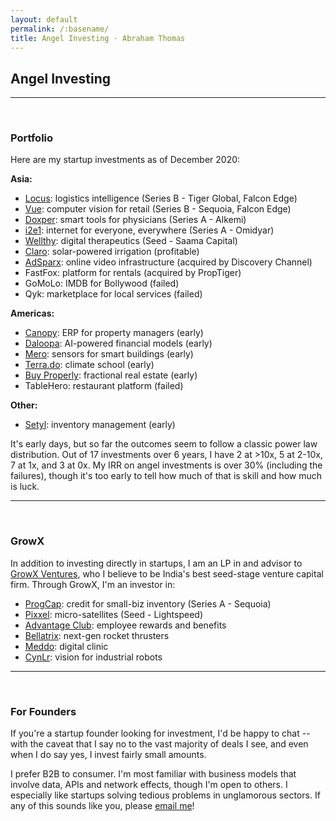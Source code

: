```yaml
---
layout: default
permalink: /:basename/
title: Angel Investing · Abraham Thomas
---
```

## Angel Investing

----

<br/>

### Portfolio

Here are my startup investments as of December 2020:

**Asia:**
- [Locus](https://locus.sh/): logistics intelligence (Series B - Tiger Global, Falcon Edge)
- [Vue](https://vue.ai/): computer vision for retail (Series B - Sequoia, Falcon Edge)
- [Doxper](http://doxper.com/): smart tools for physicians (Series A - Alkemi)
- [i2e1](https://i2e1.com/): internet for everyone, everywhere (Series A - Omidyar)  
- [Wellthy](https://wellthytherapeutics.com/): digital therapeutics (Seed - Saama Capital)  
- [Claro](https://www.claroenergy.in/): solar-powered irrigation (profitable)
- [AdSparx](https://www.adsparx.com/): online video infrastructure (acquired by Discovery Channel)  
- FastFox: platform for rentals (acquired by PropTiger)  
- GoMoLo: IMDB for Bollywood (failed)  
- Qyk: marketplace for local services (failed)  


**Americas:**
- [Canopy](https://www.canopyanalytics.com/): ERP for property managers (early)  
- [Daloopa](https://www.daloopa.com/): AI-powered financial models (early)  
- [Mero](https://mero.co/): sensors for smart buildings (early)  
- [Terra.do](https://terra.do): climate school (early)  
- [Buy Properly](https://buyproperly.ca/): fractional real estate (early)  
- TableHero: restaurant platform (failed)  

**Other:**
- [Setyl](https://www.setyl.com/): inventory management (early)



It's early days, but so far the outcomes seem to follow a classic power law distribution.  Out of 17 investments over 6 years, I have 2 at >10x, 5 at 2-10x, 7 at 1x, and 3 at 0x.  My IRR on angel investments is over 30% (including the failures), though it's too early to tell how much of that is skill and how much is luck.

----

<br/>

### GrowX

In addition to investing directly in startups, I am an LP in and advisor to [GrowX Ventures](http://www.growxventures.com/), who I believe to be India's best seed-stage venture capital firm.  Through GrowX, I'm an investor in:

- [ProgCap](https://progcap.com/): credit for small-biz inventory (Series A - Sequoia)
- [Pixxel](https://pixxel.space/): micro-satellites (Seed - Lightspeed)
- [Advantage Club](https://www.workadvantage.in/): employee rewards and benefits
- [Bellatrix](https://www.bellatrixaerospace.com/): next-gen rocket thrusters
- [Meddo](https://www.meddo.in/): digital clinic
- [CynLr](https://cynlr.com/): vision for industrial robots

----

<br/>

### For Founders

If you're a startup founder looking for investment, I'd be happy to chat -- with the caveat that I say no to the vast majority of deals I see, and even when I do say yes, I invest fairly small amounts.

I prefer B2B to consumer.  I'm most familiar with business models that involve data, APIs and network effects, though I'm open to others.  I especially like startups solving tedious problems in unglamorous sectors.  If any of this sounds like you, please [email me](mailto:athos1@gmail.com)!


<br/>
<br/>